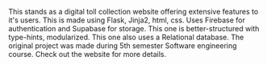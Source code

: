 This stands as a digital toll collection website offering extensive features to it's users. 
This is made using Flask, Jinja2, html, css. Uses Firebase for authentication and Supabase for storage.
This one is better-structured with type-hints, modularized. This one also uses a Relational database.
The original project was made during 5th semester Software engineering course. 
Check out the website for more details.
